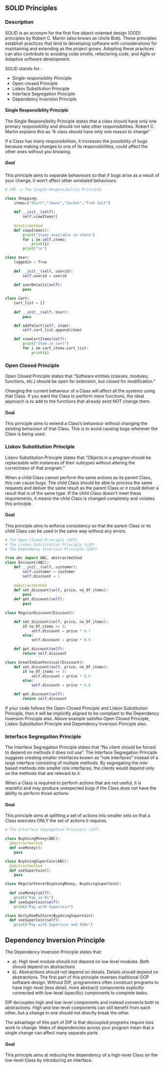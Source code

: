 ## SOLID Principles
### Description
SOLID is an acronym for the first five object-oriented design (OOD) principles by Robert C. Martin (also known as Uncle Bob).
These principles establish practices that lend to developing software with considerations for maintaining and extending as the project grows. Adopting these practices can also contribute to avoiding code smells, refactoring code, and Agile or Adaptive software development.

SOLID stands for:
* Single-responsiblity Principle
* Open-closed Principle
* Liskov Substitution Principle
* Interface Segregation Principle
* Dependency Inversion Principle

#### Single Responsibility Principle
The Single Responsibility Principle states that a class should have only one primary responsibility and should not take other responsibilities. Robert C. Martin explains this as “A class should have only one reason to change”

If a Class has many responsibilities, it increases the possibility of bugs because making changes to one of its responsibilities, could affect the other ones without you knowing.
##### Goal
This principle aims to separate behaviours so that if bugs arise as a result of your change, it won’t affect other unrelated behaviours.

```python
# SRP -> The Single-Responsibility Principle

class Shopping:
    items=["Shirt","Jeans","Jacket","Trek Suit"]
    
    def __init__(self):
        self.viewItems()
    
    @staticmethod
    def viewItems():
        print("Items available in store")
        for i in self.items:
            print(i)
        print("\n")

class User:
    loggedin = True
    
    def __init__(self, userid):
        self.userid = userid
    
    def userDetails(self):
        pass

class Cart:
    cart_list = []
    
    def __init__(self, User):
        pass

    def addToCart(self, item):
        self.cart_list.append(item)

    def viewCartItems(self):
        print("Item in cart")
        for i in cart_items.cart_list:
            print(i)
```

### Open Closed Principle 
Open Closed Principle states that “Software entities (classes, modules, functions, etc.) should be open for extension, but closed for modification.”

Changing the current behaviour of a Class will affect all the systems using that Class. If you want the Class to perform more functions, the ideal approach is to add to the functions that already exist NOT change them.
#### Goal
This principle aims to extend a Class’s behaviour without changing the existing behaviour of that Class. This is to avoid causing bugs wherever the Class is being used.

### Liskov Substitution Principle
Liskov Substitution Principle states that "Objects in a program should be replaceable with instances of their subtypes without altering the correctness of that program."

When a child Class cannot perform the same actions as its parent Class, this can cause bugs.
The child Class should be able to process the same requests and deliver the same result as the parent Class or it could deliver a result that is of the same type.
If the child Class doesn’t meet these requirements, it means the child Class is changed completely and violates this principle.
#### Goal
This principle aims to enforce consistency so that the parent Class or its child Class can be used in the same way without any errors.

```python
# The Open-Closed Principle (OCP)
# The Liskov Substitution Principle (LSP) 
# The Dependency Inversion Principle (DIP)

from abc import ABC, abstractmethod
class Discount(ABC):
    def __init__(self, customer):
        self.customer = customer
        self.discount = 1
    
    @abstractmethod
    def set_discount(self, price, no_Of_items):
        pass
    def get_discount(self):
        pass
    
class RegularDiscount(Discount):

    def set_discount(self, price, no_Of_items):
        if no_Of_items >= 5:
            self.discount = price * 0.7
        else:
            self.discount = price * 0.9

    def get_discount(self):
        return self.discount

class GreatIndianFestival(Discount):
    def set_discount(self, price, no_Of_items):
        if no_Of_items >= 5:
            self.discount = price * 0.6
        else:
            self.discount = price * 0.8

    def get_discount(self):
        return self.discount
```
If your code follows the Open-Closed Principle and Liskov Substitution Principle, then it will be implicitly aligned to be compliant to the Dependency Inversion Principle also.
Above example satisfes Open Closed Principle, Liskov Substitution Principle and Dependency Inversion Principle also.

### Interface Segregation Principle
The Interface Segregation Principle states that “No client should be forced to depend on methods it does not use”. The Interface Segregation Principle suggests creating smaller interfaces known as “role interfaces” instead of a large interface consisting of multiple methods. By segregating the role-based methods into smaller role interfaces, the clients would depend only on the methods that are relevant to it.

When a Class is required to perform actions that are not useful, it is wasteful and may produce unexpected bugs if the Class does not have the ability to perform those actions.
#### Goal
This principle aims at splitting a set of actions into smaller sets so that a Class executes ONLY the set of actions it requires.

```python
# The Interface Segregation Principle (ISP)

class BuyUsingMoney(ABC):
  @abstractmethod
  def useMoney():
    pass

class BuyUsingSuperCoin(ABC):
  @abstractmethod
  def useSuperCoin():
    pass

class RegularStore(BuyUsingMoney, BuyUsingSuperCoin):
  
  def useMoney(self):
    print("Pay in Rs") 
  def useSuperCoin(self):
    print("Pay with Supercoin") 

class NintyOneRsStore(BuyUsingSuperCoin):
  def useSuperCoin(self):
    print("Pay with Supercoin and 91Rs") 
```

## Dependency Inversion Principle
The Dependency Inversion Principle states that:
- a). High level module should not depend on low level modules. Both should depend on abstractions
- b). Abstractions should not depend on details. Details should depend on abstractions.
The first part of this principle reverses traditional OOP software design. Without DIP, programmers often construct programs to have high-level (less detail, more abstract) components explicitly connected with low-level (specific) components to complete tasks.

DIP decouples high and low-level components and instead connects both to abstractions. High and low-level components can still benefit from each other, but a change in one should not directly break the other.

The advantage of this part of DIP is that decoupled programs require less work to change. Webs of dependencies across your program mean that a single change can affect many separate parts.
#### Goal
This principle aims at reducing the dependency of a high-level Class on the low-level Class by introducing an interface.
